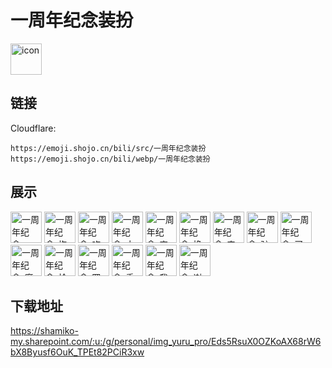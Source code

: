 # 一周年纪念装扮
<img src="https://emoji.shojo.cn/bili/src/一周年纪念装扮/icon.png" width="50" height="50" alt="icon">

## 链接
Cloudflare:
```
https://emoji.shojo.cn/bili/src/一周年纪念装扮
https://emoji.shojo.cn/bili/webp/一周年纪念装扮
```
## 展示
<img src="https://emoji.shojo.cn/bili/src/一周年纪念装扮/一周年纪念-awsl.png" width="50" height="50" alt="一周年纪念-awsl">
<img src="https://emoji.shojo.cn/bili/src/一周年纪念装扮/一周年纪念-抱大腿.png" width="50" height="50" alt="一周年纪念-抱大腿">
<img src="https://emoji.shojo.cn/bili/src/一周年纪念装扮/一周年纪念-吃棒棒糖.png" width="50" height="50" alt="一周年纪念-吃棒棒糖">
<img src="https://emoji.shojo.cn/bili/src/一周年纪念装扮/一周年纪念-大意了.png" width="50" height="50" alt="一周年纪念-大意了">
<img src="https://emoji.shojo.cn/bili/src/一周年纪念装扮/一周年纪念-害羞.png" width="50" height="50" alt="一周年纪念-害羞">
<img src="https://emoji.shojo.cn/bili/src/一周年纪念装扮/一周年纪念-换装.png" width="50" height="50" alt="一周年纪念-换装">
<img src="https://emoji.shojo.cn/bili/src/一周年纪念装扮/一周年纪念-来迟一步.png" width="50" height="50" alt="一周年纪念-来迟一步">
<img src="https://emoji.shojo.cn/bili/src/一周年纪念装扮/一周年纪念-驴歇菜.png" width="50" height="50" alt="一周年纪念-驴歇菜">
<img src="https://emoji.shojo.cn/bili/src/一周年纪念装扮/一周年纪念-买买买.png" width="50" height="50" alt="一周年纪念-买买买">
<img src="https://emoji.shojo.cn/bili/src/一周年纪念装扮/一周年纪念-摩多摩多.png" width="50" height="50" alt="一周年纪念-摩多摩多">
<img src="https://emoji.shojo.cn/bili/src/一周年纪念装扮/一周年纪念-抢.png" width="50" height="50" alt="一周年纪念-抢">
<img src="https://emoji.shojo.cn/bili/src/一周年纪念装扮/一周年纪念-网卡了.png" width="50" height="50" alt="一周年纪念-网卡了">
<img src="https://emoji.shojo.cn/bili/src/一周年纪念装扮/一周年纪念-委屈.png" width="50" height="50" alt="一周年纪念-委屈">
<img src="https://emoji.shojo.cn/bili/src/一周年纪念装扮/一周年纪念-我真不馋.png" width="50" height="50" alt="一周年纪念-我真不馋">
<img src="https://emoji.shojo.cn/bili/src/一周年纪念装扮/一周年纪念-谢谢惠顾.png" width="50" height="50" alt="一周年纪念-谢谢惠顾">

## 下载地址

https://shamiko-my.sharepoint.com/:u:/g/personal/img_yuru_pro/Eds5RsuX0OZKoAX68rW6bX8Byusf6OuK_TPEt82PCiR3xw